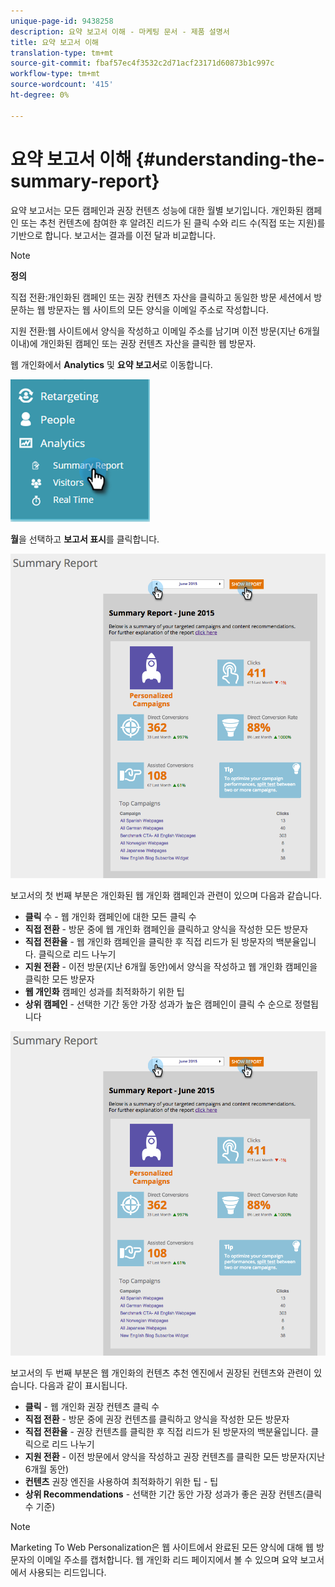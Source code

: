 ```yaml
---
unique-page-id: 9438258
description: 요약 보고서 이해 - 마케팅 문서 - 제품 설명서
title: 요약 보고서 이해
translation-type: tm+mt
source-git-commit: fbaf57ec4f3532c2d71acf23171d60873b1c997c
workflow-type: tm+mt
source-wordcount: '415'
ht-degree: 0%

---
```



# 요약 보고서 이해 {#understanding-the-summary-report}

요약 보고서는 모든 캠페인과 권장 컨텐츠 성능에 대한 월별 보기입니다. 개인화된 캠페인 또는 추천 컨텐츠에 참여한 후 알려진 리드가 된 클릭 수와 리드 수(직접 또는 지원)를 기반으로 합니다. 보고서는 결과를 이전 달과 비교합니다.

>[!NOTE]
>
>**정의**
>
>직접 전환:개인화된 캠페인 또는 권장 컨텐츠 자산을 클릭하고 동일한 방문 세션에서 방문하는 웹 방문자는 웹 사이트의 모든 양식을 이메일 주소로 작성합니다.
>
>지원 전환:웹 사이트에서 양식을 작성하고 이메일 주소를 남기며 이전 방문(지난 6개월 이내)에 개인화된 캠페인 또는 권장 컨텐츠 자산을 클릭한 웹 방문자.

웹 개인화에서 **Analytics** 및 **요약 보고서**&#x200B;로 이동합니다.

![](assets/image2016-4-6-10-3a15-3a58.png)

**월**&#x200B;을 선택하고 **보고서 표시**&#x200B;를 클릭합니다.

![](assets/2.png)

보고서의 첫 번째 부분은 개인화된 웹 개인화 캠페인과 관련이 있으며 다음과 같습니다.

* **클릭**  수 - 웹 개인화 캠페인에 대한 모든 클릭 수
* **직접 전환**  - 방문 중에 웹 개인화 캠페인을 클릭하고 양식을 작성한 모든 방문자
* **직접 전환율**  - 웹 개인화 캠페인을 클릭한 후 직접 리드가 된 방문자의 백분율입니다. 클릭으로 리드 나누기
* **지원 전환**  - 이전 방문(지난 6개월 동안)에서 양식을 작성하고 웹 개인화 캠페인을 클릭한 모든 방문자
* **웹 개인화**  캠페인 성과를 최적화하기 위한 팁
* **상위 캠페인**  - 선택한 기간 동안 가장 성과가 높은 캠페인이 클릭 수 순으로 정렬됩니다

![](assets/3.png)

보고서의 두 번째 부분은 웹 개인화의 컨텐츠 추천 엔진에서 권장된 컨텐츠와 관련이 있습니다. 다음과 같이 표시됩니다.

* **클릭** - 웹 개인화 권장 컨텐츠 클릭 수
* **직접 전환**  - 방문 중에 권장 컨텐츠를 클릭하고 양식을 작성한 모든 방문자
* **직접 전환율**  - 권장 컨텐츠를 클릭한 후 직접 리드가 된 방문자의 백분율입니다. 클릭으로 리드 나누기
* **지원 전환**  - 이전 방문에서 양식을 작성하고 권장 컨텐츠를 클릭한 모든 방문자(지난 6개월 동안)
* **컨텐츠**  권장 엔진을 사용하여 최적화하기 위한 팁 - 팁
* **상위 Recommendations**  - 선택한 기간 동안 가장 성과가 좋은 권장 컨텐츠(클릭 수 기준)

>[!NOTE]
>
>Marketing To Web Personalization은 웹 사이트에서 완료된 모든 양식에 대해 웹 방문자의 이메일 주소를 캡처합니다. 웹 개인화 리드 페이지에서 볼 수 있으며 요약 보고서에서 사용되는 리드입니다.

